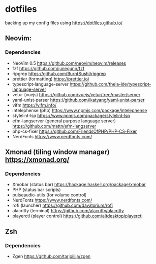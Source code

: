 # dotfiles
backing up my config files using https://dotfiles.github.io/
## Neovim:
### Dependencies
- NeoVim 0.5 https://github.com/neovim/neovim/releases
- fzf https://github.com/junegunn/fzf
- ripgrep https://github.com/BurntSushi/ripgrep
- prettier (formatting) https://prettier.io/
- typescript-language-server https://github.com/theia-ide/typescript-language-server
- vetur (vuejs) https://github.com/vuejs/vetur/tree/master/server
- yaml-unist-parser https://github.com/ikatyang/yaml-unist-parser
- vifm https://vifm.info/
- intelephense (php) https://www.npmjs.com/package/intelephense
- stylelint-lsp https://www.npmjs.com/package/stylelint-lsp
- efm-langserver (general purpose language server) https://github.com/mattn/efm-langserver
- php-cs-fixer https://github.com/FriendsOfPHP/PHP-CS-Fixer
- NerdFonts https://www.nerdfonts.com/
## Xmonad (tiling window manager) https://xmonad.org/
### Dependencies
- Xmobar (status bar) https://hackage.haskell.org/package/xmobar
- PHP (status bar scripts)
- pulseaudio-utils (for volume control)
- NerdFonts https://www.nerdfonts.com/
- rofi (launcher) https://github.com/davatorium/rofi
- alacritty (terminal) https://github.com/alacritty/alacritty
- playerctl (player control) https://github.com/altdesktop/playerctl
## Zsh
### Dependencies
- Zgen https://github.com/tarjoilija/zgen
